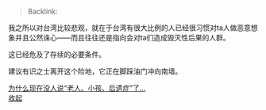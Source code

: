 > Backlink: 

我之所以对台湾比较悲观，就在于台湾有很大比例的人已经很习惯对ta人做恶意想象并且公然诛心——而且往往还是指向会对ta们造成毁灭性后果的人群。  
  
这已经危及了存续的必要条件。  
  
建议有识之士离开这个险地，它正在脚踩油门冲向南墙。  
  
[为什么现在没人说“老人、小孩、后遗症”了...](https://www.zhihu.com/question/572297511/answer/2807543295)  
[收起](zhihu://pin/feedaction/fold/)

